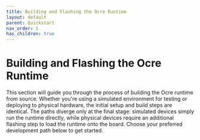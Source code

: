```yaml
---
title: Building and Flashing the Ocre Runtime
layout: default
parent: Quickstart
nav_order: 1 
has_children: true 
---
```


# Building and Flashing the Ocre Runtime

This section will guide you through the process of building the Ocre runtime from source. Whether you're using a simulated environment for testing or deploying to physical hardware, the initial setup and build steps are identical. The paths diverge only at the final stage: simulated devices simply run the runtime directly, while physical devices require an additional flashing step to load the runtime onto the board. Choose your preferred development path below to get started.